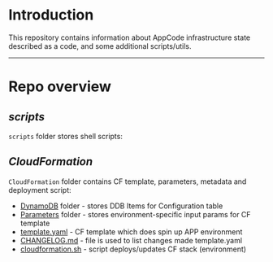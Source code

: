 # **Introduction**
This repository contains information about AppCode infrastructure state described as a code, and some additional scripts/utils.

- - - -

# **Repo overview**


## _scripts_
`scripts` folder stores shell scripts:  



## _CloudFormation_
`CloudFormation` folder contains CF template, parameters, metadata and deployment script:  
- [DynamoDB](./DynamoDB) folder - stores DDB Items for Configuration table
- [Parameters](./Parameters) folder - stores environment-specific input params for CF template
- [template.yaml](./template.yaml) - CF template which does spin up APP environment
- [CHANGELOG.md](./CHANGELOG.md) - file is used to list changes made template.yaml
- [cloudformation.sh](./cloudformation.sh) - script deploys/updates CF stack (environment)
